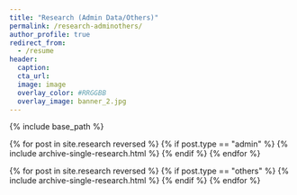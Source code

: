 ```yaml
---
title: "Research (Admin Data/Others)"
permalink: /research-adminothers/
author_profile: true
redirect_from:
  - /resume
header: 
  caption: 
  cta_url:
  image: image
  overlay_color: #RRGGBB
  overlay_image: banner_2.jpg
---
```


{% include base_path %}

{% for post in site.research reversed %}
  {% if post.type == "admin" %}
    {% include archive-single-research.html %}
  {% endif %}
{% endfor %}

{% for post in site.research reversed %}
  {% if post.type == "others" %}
    {% include archive-single-research.html %}
  {% endif %}
{% endfor %}
<!-- 
Lin, Ming-Jen 林明仁
=====
* Professor, Department of Economics, National Taiwan University
* email: 	yuchangchen@ntu.edu.tw
* Website: https://yu-chang-chen.github.io/

Chen, Yu-Chang 陳由常
=====
* Assistant Professor, Department of Economics, National Taiwan University
* email: mjlin@ntu.edu.tw
* Website: http://homepage.ntu.edu.tw/~mjlin/

Chen, Kuan-Ming 陳冠銘
=====
* Assistant Professor, Department of Economics, National Taiwan University
* email: kuanmingchen@ntu.edu.tw
* Website: https://sites.google.com/view/kmchen


Education
======
* B.S. in GitHub, GitHub University, 2012
* M.S. in Jekyll, GitHub University, 2014
* Ph.D in Version Control Theory, GitHub University, 2018 (expected)

Work experience
======
* Summer 2015: Research Assistant
  * Github University
  * Duties included: Tagging issues
  * Supervisor: Professor Git

* Fall 2015: Research Assistant
  * Github University
  * Duties included: Merging pull requests
  * Supervisor: Professor Hub
  
Skills
======
* Skill 1
* Skill 2
  * Sub-skill 2.1
  * Sub-skill 2.2
  * Sub-skill 2.3
* Skill 3

Publications
======
  <ul>{% for post in site.publications %}
    {% include archive-single-cv.html %}
  {% endfor %}</ul>
  
Talks
======
  <ul>{% for post in site.talks %}
    {% include archive-single-talk-cv.html %}
  {% endfor %}</ul>
  
Teaching
======
  <ul>{% for post in site.teaching %}
    {% include archive-single-cv.html %}
  {% endfor %}</ul>
  
Service and leadership
======
* Currently signed in to 43 different slack teams -->

